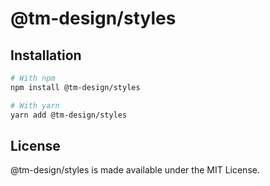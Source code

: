 # @tm-design/styles

## Installation
```bash
# With npm
npm install @tm-design/styles

# With yarn
yarn add @tm-design/styles
```

## License
@tm-design/styles is made available under the MIT License.
